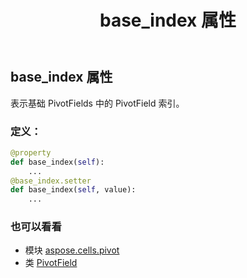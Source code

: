 ﻿---
title: base_index 属性
second_title: Aspose.Cells for Python via .NET API 参考文献
description:
type: docs
weight: 190
url: /zh/python-net/aspose.cells.pivot/pivotfield/base_index/
is_root: false
---
## base_index 属性

表示基础 PivotFields 中的 PivotField 索引。
### 定义：
```python
@property
def base_index(self):
    ...
@base_index.setter
def base_index(self, value):
    ...
```

### 也可以看看
* 模块 [aspose.cells.pivot](../../)
* 类 [PivotField](/cells/zh/python-net/aspose.cells.pivot/pivotfield)
